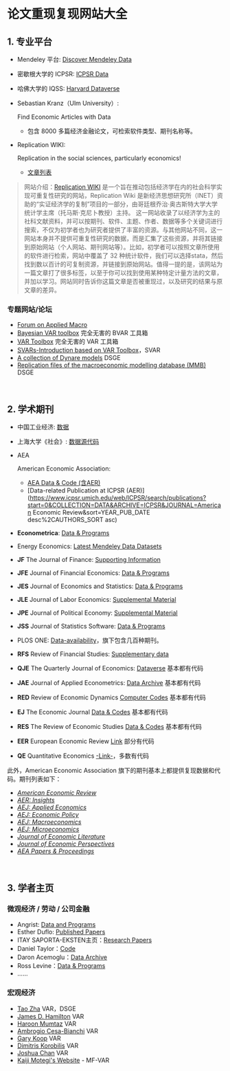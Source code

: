 # 论文重现复现网站大全

## 1. 专业平台

- Mendeley 平台: [Discover Mendeley Data](https://data.mendeley.com/)

- 密歇根大学的 ICPSR: [ICPSR Data](https://www.icpsr.umich.edu/icpsrweb/)

- 哈佛大学的 IQSS: [Harvard Dataverse](https://dataverse.harvard.edu/)

- Sebastian Kranz（Ulm University）:

   

  Find Economic Articles with Data

  - 包含 8000 多篇经济金融论文，可检索软件类型、期刊名称等。

- Replication WIKI:

   

  Replication in the social sciences, particularly economics!

  - [文章列表](https://replicationnetwork.com/replication-studies/)

> 网站介绍：[Replication WIKI](http://replication.uni-goettingen.de/wiki/index.php/Main_Page) 是一个旨在推动包括经济学在内的社会科学实现可重复性研究的网站，Replication Wiki 是新经济思想研究所（INET）资助的“实证经济学的复制”项目的一部分，由哥廷根乔治·奥古斯特大学大学统计学主席（托马斯·克尼卜教授）主持。
> 这一网站收录了以经济学为主的社科文献资料，并可以按期刊、软件、主题、作者、数据等多个关键词进行搜索，不仅为初学者也为研究者提供了丰富的资源。与其他网站不同，这一网站本身并不提供可重复性研究的数据，而是汇集了这些资源，并将其链接到原始网站（个人网站、期刊网站等）。比如，初学者可以按照文章所使用的软件进行检索，网站中覆盖了 32 种统计软件，我们可以选择stata，然后找到数以百计的可复制资源，并链接到原始网站。值得一提的是，该网站为一篇文章打了很多标签，以至于你可以找到使用某种特定计量方法的文章，并加以学习。网站同时告诉你这篇文章是否被重现过，以及研究的结果与原文章的差异。

### 专题网站/论坛

- [Forum on Applied Macro](https://forumappliedmacro.wixsite.com/website)
- [Bayesian VAR toolbox](https://github.com/naffe15/BVAR_) 完全无害的 BVAR 工具箱
- [VAR Toolbox](https://github.com/LRondina/VAR_toolbox) 完全无害的 VAR 工具箱
- [SVARs-Introduction based on VAR Toolbox](https://github.com/LRondina/SVARs-Intro)，SVAR
- [A collection of Dynare models](https://github.com/JohannesPfeifer/DSGE_modDSGE) DSGE
- [Replication files of the macroeconomic modelling database (MMB)](https://github.com/IMFS-MMB/mmb-rep) DSGE

 

## 2. 学术期刊

- 中国工业经济: [数据](http://www.ciejournal.org/)

- 上海大学《社会》: [数据源代码](http://www.society.shu.edu.cn/CN/column/column40.shtml)

- AEA

   

  American Economic Association:

  - [AEA Data & Code (含AER)](https://www.openicpsr.org/openicpsr/search/studies)
  - [Data-related Publication at ICPSR (AER)](https://www.icpsr.umich.edu/web/ICPSR/search/publications?start=0&COLLECTION=DATA&ARCHIVE=ICPSR&JOURNAL=American Economic Review&sort=YEAR_PUB_DATE desc%2CAUTHORS_SORT asc)

- **Econometrica**: [Data & Programs](https://onlinelibrary.wiley.com/journal/14680262)

- Energy Economics: [Latest Mendeley Data Datasets](https://www.journals.elsevier.com/energy-economics/mendeley-data)

- **JF** The Journal of Finance: [Supporting Information](https://onlinelibrary.wiley.com/toc/15406261/current)

- **JFE** Journal of Financial Economics: [Data & Programs](https://www.jfinec.com/data-and-code)

- **JES** Journal of Economics and Statistics: [Data & Programs](https://www.jbnst.de/en/content.php)

- **JLE** Journal of Labor Economics: [Supplemental Material](https://www.journals.uchicago.edu/toc/jole/current)

- **JPE** Journal of Political Economy: [Supplemental Material](https://www.journals.uchicago.edu/toc/jpe/current)

- **JSS** Journal of Statistics Software: [Data & Programs](https://www.jstatsoft.org/)

- PLOS ONE: [Data-availability](https://journals.plos.org/plosone)，旗下包含几百种期刊。

- **RFS** Review of Financial Studies: [Supplementary data](https://academic.oup.com/rfs/search-results?page=1&f_OUPSeries=Editor's+Choice)

- **QJE** The Quarterly Journal of Economics: [Dataverse](https://dataverse.harvard.edu/dataverse/qje) 基本都有代码

- **JAE** Journal of Applied Econometrics: [Data Archive](http://qed.econ.queensu.ca/jae/) 基本都有代码

- **RED** Review of Economic Dynamics [Computer Codes](https://ideas.repec.org/s/red/ccodes.html) 基本都有代码

- **EJ** The Economic Journal [Data & Codes](https://academic.oup.com/ej) 基本都有代码

- **RES** The Review of Economic Studies [Data & Codes](https://academic.oup.com/restud) 基本都有代码

- **EER** European Economic Review [Link](https://www.journals.elsevier.com/european-economic-review) 部分有代码

- **QE** Quantitative Economics [-Link-](https://onlinelibrary.wiley.com/journal/17597331)，多数有代码

此外，American Economic Association 旗下的期刊基本上都提供复现数据和代码。期刊列表如下：

- [*American Economic Review*](https://www.aeaweb.org/journals/aer)
- [*AER: Insights*](https://www.aeaweb.org/journals/aeri)
- [*AEJ: Applied Economics*](https://www.aeaweb.org/journals/app/issues)
- [*AEJ: Economic Policy*](https://www.aeaweb.org/journals/pol)
- [*AEJ: Macroeconomics*](https://www.aeaweb.org/journals/mac)
- [*AEJ: Microeconomics*](https://www.aeaweb.org/journals/mic)
- [*Journal of Economic Literature*](https://www.aeaweb.org/journals/jel)
- [*Journal of Economic Perspectives*](https://www.aeaweb.org/journals/jep)
- [*AEA Papers & Proceedings*](https://www.aeaweb.org/journals/pandp)

 

## 3. 学者主页

### 微观经济 / 劳动 / 公司金融

- Angrist: [Data and Programs](http://economics.mit.edu/faculty/angrist/data1)
- Esther Duflo: [Published Papers](http://economics.mit.edu/faculty/eduflo/papers)
- ITAY SAPORTA-EKSTEN主页：[Research Papers](https://www.tau.ac.il/~itaysap/research.html)
- Daniel Taylor：[Code](http://acct.wharton.upenn.edu/~dtayl/code.htm)
- Daron Acemoglu：[Data Archive](http://economics.mit.edu/faculty/acemoglu/data)
- Ross Levine：[Data & Programs](http://faculty.haas.berkeley.edu/ross_levine/papers.htm)
- ......

### 宏观经济

- [Tao Zha](http://www.tzha.net/) VAR，DSGE
- [James D. Hamilton](https://econweb.ucsd.edu/~jhamilto/) VAR
- [Haroon Mumtaz](https://sites.google.com/site/hmumtaz77/) VAR
- [Ambrogio Cesa-Bianchi](https://sites.google.com/site/ambropo/MatlabCodes) VAR
- [Gary Koop](https://sites.google.com/site/garykoop/) VAR
- [Dimitris Korobilis](https://sites.google.com/site/dimitriskorobilis/) VAR
- [Joshua Chan](http://joshuachan.org/code.html) VAR
- [Kaiji Motegi's Website](http://www2.kobe-u.ac.jp/~motegi/Matlab_Codes.html) - MF-VAR